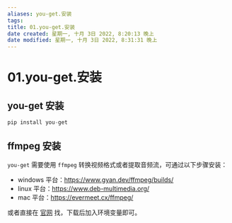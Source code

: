 ```yaml
---
aliases: you-get.安装
tags: 
title: 01.you-get.安装
date created: 星期一, 十月 3日 2022, 8:20:13 晚上
date modified: 星期一, 十月 3日 2022, 8:31:31 晚上
---
```


# 01.you-get.安装

## you-get 安装

```python
pip install you-get
```

## ffmpeg 安装

`you-get` 需要使用 `ffmpeg` 转换视频格式或者提取音频流，可通过以下步骤安装：

- windows 平台：https://www.gyan.dev/ffmpeg/builds/
- linux 平台：https://www.deb-multimedia.org/
- mac 平台：https://evermeet.cx/ffmpeg/

或者直接在 [官网](https://ffmpeg.org/) 找，下载后加入环境变量即可。
